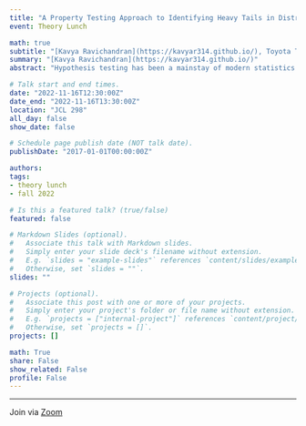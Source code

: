 ```yaml
---
title: "A Property Testing Approach to Identifying Heavy Tails in Distributions"
event: Theory Lunch

math: true
subtitle: "[Kavya Ravichandran](https://kavyar314.github.io/), Toyota Technological Institute at Chicago"
summary: "[Kavya Ravichandran](https://kavyar314.github.io/)"
abstract: "Hypothesis testing has been a mainstay of modern statistics for over 100 years. In this talk, we will discuss the property testing framework from theoretical computer science. We will start by discussing the setup and elementary results. Then, we will present our work on heavy-tailed distributions in a version of this framework. First, we define a parameterization of the notion of \"heavy-tailed.\" Then, we present a proxy quantity for measuring the tail weight and explain how to use it to determine whether a set of samples comes from a heavy-tailed distribution or not."

# Talk start and end times.
date: "2022-11-16T12:30:00Z"
date_end: "2022-11-16T13:30:00Z"
location: "JCL 298"
all_day: false
show_date: false

# Schedule page publish date (NOT talk date).
publishDate: "2017-01-01T00:00:00Z"

authors:
tags:
- theory lunch
- fall 2022

# Is this a featured talk? (true/false)
featured: false

# Markdown Slides (optional).
#   Associate this talk with Markdown slides.
#   Simply enter your slide deck's filename without extension.
#   E.g. `slides = "example-slides"` references `content/slides/example-slides.md`.
#   Otherwise, set `slides = ""`.
slides: ""

# Projects (optional).
#   Associate this post with one or more of your projects.
#   Simply enter your project's folder or file name without extension.
#   E.g. `projects = ["internal-project"]` references `content/project/deep-learning/index.md`.
#   Otherwise, set `projects = []`.
projects: []

math: True
share: False
show_related: False
profile: False
---
```


---

Join via [Zoom](https://uchicago.zoom.us/j/91403790924?pwd=Qlh6TG1OOGZuMzFIM0E2U3ZoTGM2dz09)
